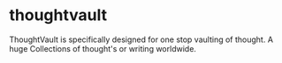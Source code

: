 # thoughtvault
ThoughtVault is specifically designed for one stop vaulting of thought. A huge Collections of thought's or writing worldwide.
